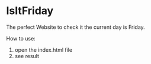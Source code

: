 # IsItFriday
The perfect Website to check it the current day is Friday.

How to use:
1) open the index.html file
2) see result
